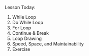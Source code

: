 Lesson Today:
<ol>
<li>While Loop</li>
<li>Do While Loop</li>
<li>For Loop</li>
<li>Continue & Break</li>
<li>Loop Drawing</li>
<li>Speed, Space, and Maintainability</li>
<li>Exercise</li>
</ol>